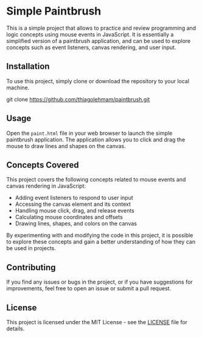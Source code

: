 # Simple Paintbrush

This is a simple project that allows to practice and review programming and logic concepts using mouse events in JavaScript. It is essentially a simplified version of a paintbrush application, and can be used to explore concepts such as event listeners, canvas rendering, and user input.

## Installation

To use this project, simply clone or download the repository to your local machine.

git clone https://github.com/thiagolehmam/paintbrush.git

## Usage

Open the `paint.html` file in your web browser to launch the simple paintbrush application. The application allows you to click and drag the mouse to draw lines and shapes on the canvas.

## Concepts Covered

This project covers the following concepts related to mouse events and canvas rendering in JavaScript:

- Adding event listeners to respond to user input
- Accessing the canvas element and its context
- Handling mouse click, drag, and release events
- Calculating mouse coordinates and offsets
- Drawing lines, shapes, and colors on the canvas

By experimenting with and modifying the code in this project, it is possible to explore these concepts and gain a better understanding of how they can be used in projects.

## Contributing

If you find any issues or bugs in the project, or if you have suggestions for improvements, feel free to open an issue or submit a pull request.

## License

This project is licensed under the MIT License - see the [LICENSE](LICENSE) file for details.


